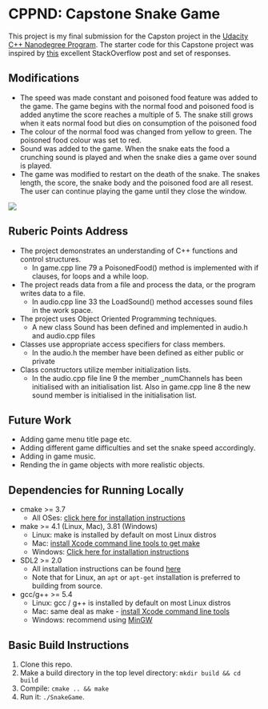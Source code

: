 # CPPND: Capstone Snake Game 

This project is my final submission for the Capston project in the  [Udacity C++ Nanodegree Program](https://www.udacity.com/course/c-plus-plus-nanodegree--nd213). The starter code for this Capstone project was inspired by [this](https://codereview.stackexchange.com/questions/212296/snake-game-in-c-with-sdl) excellent StackOverflow post and set of responses.

## Modifications
* The speed was made constant and poisoned food feature was added to the game. The game begins with the normal food and poisoned food is added anytime the score reaches a  multiple of 5. The snake still grows when it eats normal food but dies on consumption of the poisoned food
* The colour of the normal food was changed from yellow to green. The poisoned food colour was set to red.
* Sound was added to the game. When the snake eats the food a crunching sound is played and when the snake dies a game over sound is played.
* The game was modified to restart on the death of the snake. The snakes length, the score, the snake body and the poisoned food are all resest. The user can continue playing the game until they close the window.

<img src="snake_game.gif"/>

## Ruberic Points Address
* The project demonstrates an understanding of C++ functions and control structures.
  * In game.cpp line 79 a PoisonedFood() method is implemented with if clauses, for loops and a while loop.   
* The project reads data from a file and process the data, or the program writes data to a file.
  * In audio.cpp line 33 the LoadSound() method accesses sound files in the work space.
* The project uses Object Oriented Programming techniques.
  * A new class Sound has been defined and implemented in audio.h and audio.cpp files
* Classes use appropriate access specifiers for class members.
  * In the audio.h the member have been defined as either public or private
* Class constructors utilize member initialization lists.
  * In the audio.cpp file line 9 the member _numChannels has been initialised with an initialisation list. Also in game.cpp line 8 the new sound member is initialised in the initialisation list.

## Future Work
* Adding game menu title page etc.
* Adding different game difficulties and set the snake speed accordingly.
* Adding in game music.
* Rending the in game objects with more realistic objects.

## Dependencies for Running Locally
* cmake >= 3.7
  * All OSes: [click here for installation instructions](https://cmake.org/install/)
* make >= 4.1 (Linux, Mac), 3.81 (Windows)
  * Linux: make is installed by default on most Linux distros
  * Mac: [install Xcode command line tools to get make](https://developer.apple.com/xcode/features/)
  * Windows: [Click here for installation instructions](http://gnuwin32.sourceforge.net/packages/make.htm)
* SDL2 >= 2.0
  * All installation instructions can be found [here](https://wiki.libsdl.org/Installation)
  * Note that for Linux, an `apt` or `apt-get` installation is preferred to building from source.
* gcc/g++ >= 5.4
  * Linux: gcc / g++ is installed by default on most Linux distros
  * Mac: same deal as make - [install Xcode command line tools](https://developer.apple.com/xcode/features/)
  * Windows: recommend using [MinGW](http://www.mingw.org/)

## Basic Build Instructions

1. Clone this repo.
2. Make a build directory in the top level directory: `mkdir build && cd build`
3. Compile: `cmake .. && make`
4. Run it: `./SnakeGame`.